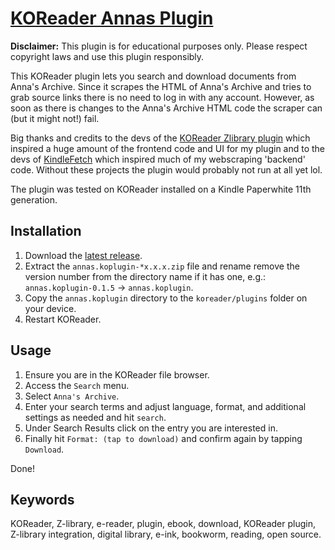 # [KOReader Annas Plugin](https://github.com/fischer-hub/annas.koplugin)


**Disclaimer:** This plugin is for educational purposes only. Please respect copyright laws and use this plugin responsibly.

This KOReader plugin lets you search and download documents from Anna's Archive. Since it scrapes the HTML of Anna's Archive and tries to grab source links there is no need to log in with any account. However, as soon as there is changes to the Anna's Archive HTML code the scraper can (but it might not!) fail.

Big thanks and credits to the devs of the [KOReader Zlibrary plugin](https://github.com/ZlibraryKO/zlibrary.koplugin) which inspired a huge amount of the frontend code and UI for my plugin and to the devs of [KindleFetch](https://github.com/justrals/KindleFetch) which inspired much of my webscraping 'backend' code. Without these projects the plugin would probably not run at all yet lol.

The plugin was tested on KOReader installed on a Kindle Paperwhite 11th generation.

## Installation

1.  Download the [latest release](https://github.com/fischer-hub/annas.koplugin/releases/latest).
2.  Extract the `annas.koplugin-*x.x.x.zip` file and rename remove the version number from the directory name if it has one, e.g.: `annas.koplugin-0.1.5` -> `annas.koplugin`.
3.  Copy the `annas.koplugin` directory to the `koreader/plugins` folder on your device.
4.  Restart KOReader.


## Usage

1.  Ensure you are in the KOReader file browser.
2.  Access the `Search` menu.
3.  Select `Anna's Archive`.
4.  Enter your search terms and adjust language, format, and additional settings as needed and hit `search`.
5.  Under Search Results click on the entry you are interested in.
6.  Finally hit `Format: (tap to download)` and confirm again by tapping `Download`.

Done!

## Keywords

KOReader, Z-library, e-reader, plugin, ebook, download, KOReader plugin, Z-library integration, digital library, e-ink, bookworm, reading, open source.

